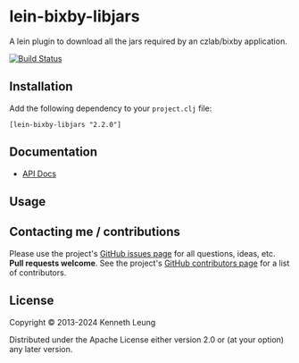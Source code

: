 # lein-bixby-libjars
A lein plugin to download all the jars required by an czlab/bixby application.

[![Build Status](https://travis-ci.org/llnek/lein-bixby-libjars.svg?branch=master)](https://travis-ci.org/llnek/lein-bixby-libjars)

## Installation

Add the following dependency to your `project.clj` file:

    [lein-bixby-libjars "2.2.0"]

## Documentation

* [API Docs](https://llnek.github.io/lein-bixby-libjars/)


## Usage

## Contacting me / contributions

Please use the project's [GitHub issues page] for all questions, ideas, etc. **Pull requests welcome**. See the project's [GitHub contributors page] for a list of contributors.

## License

Copyright © 2013-2024 Kenneth Leung

Distributed under the Apache License either version 2.0 or (at
your option) any later version.

<!--- links (repos) -->
[CHANGELOG]: https://github.com/llnek/lein-bixby-libjars/releases
[GitHub issues page]: https://github.com/llnek/lein-bixby-libjars/issues
[GitHub contributors page]: https://github.com/llnek/lein-bixby-libjars/graphs/contributors




